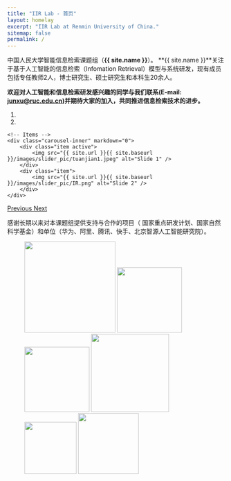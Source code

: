 ```yaml
---
title: "IIR Lab - 首页"
layout: homelay
excerpt: "IIR Lab at Renmin University of China."
sitemap: false
permalink: /
---
```


中国人民大学智能信息检索课题组（**{{ site.name }}**）。
**{{ site.name }}**关注于基于人工智能的信息检索（Infomation Retrieval）模型与系统研发，现有成员包括专任教师2人，博士研究生、硕士研究生和本科生20余人。

**欢迎对人工智能和信息检索研发感兴趣的同学与我们联系(E-mail: junxu@ruc.edu.cn)并期待大家的加入，共同推进信息检索技术的进步。**

<!-- 下面是图片 -->
<div markdown="0" id="carousel" class="carousel slide" data-ride="carousel" data-interval="4000" data-pause="hover" >
    <!-- Menu -->
    <ol class="carousel-indicators">
        <li data-target="#carousel" data-slide-to="0" class="active"></li>
        <li data-target="#carousel" data-slide-to="1"></li>
        <!-- <li data-target="#carousel" data-slide-to="2"></li>
        <li data-target="#carousel" data-slide-to="3"></li>
        <li data-target="#carousel" data-slide-to="4"></li>
        <li data-target="#carousel" data-slide-to="5"></li>
        <li data-target="#carousel" data-slide-to="6"></li> -->
    </ol>

    <!-- Items -->
    <div class="carousel-inner" markdown="0">
        <div class="item active">
            <img src="{{ site.url }}{{ site.baseurl }}/images/slider_pic/tuanjian1.jpeg" alt="Slide 1" />
        </div>
        <div class="item">
            <img src="{{ site.url }}{{ site.baseurl }}/images/slider_pic/IR.png" alt="Slide 2" />
        </div>
    </div>
  <a class="left carousel-control" href="#carousel" role="button" data-slide="prev">
    <span class="glyphicon glyphicon-chevron-left" aria-hidden="true"></span>
    <span class="sr-only">Previous</span>
  </a>
  <a class="right carousel-control" href="#carousel" role="button" data-slide="next">
    <span class="glyphicon glyphicon-chevron-right" aria-hidden="true"></span>
    <span class="sr-only">Next</span>
  </a>
</div>


感谢长期以来对本课题组提供支持与合作的项目（
国家重点研发计划、国家自然科学基金）和单位（华为、阿里、腾讯、快手、北京智源人工智能研究院）。
<figure>
  <img src="{{ site.url }}{{ site.baseurl }}/images/logopic/Logo_NNSFC.png" style="width: 210px">
  <img src="{{ site.url }}{{ site.baseurl }}/images/logopic/Logo_Alibaba.png" style="width: 150px">
  <img src="{{ site.url }}{{ site.baseurl }}/images/logopic/Logo_HuaWei.png" style="width: 150px">
  <img src="{{ site.url }}{{ site.baseurl }}/images/logopic/Logo_Tencent.png" style="width: 180px">
  <img src="{{ site.url }}{{ site.baseurl }}/images/logopic/Logo_Kuaishou.png" style="width: 120px">
  <img src="{{ site.url }}{{ site.baseurl }}/images/logopic/Logo_BAAI.jpeg" style="width: 140px">
</figure>
